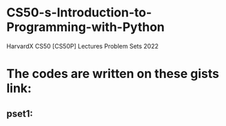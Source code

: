 # CS50-s-Introduction-to-Programming-with-Python
HarvardX CS50 [CS50P] Lectures Problem Sets 2022

# The codes are written on these gists link:
## pset1:
